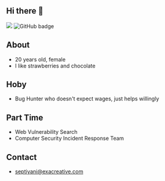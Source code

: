 ## Hi there 👋

![](https://komarev.com/ghpvc/?username=zyyyxptrr&label=zyyyxptrr+profile+visitor&style=for-the-badge)
<img src="https://img.shields.io/github/followers/zyyyxptrr?label=Followers&logo=GitHub&style=for-the-badge" alt="GitHub badge" />

## About

- 20 years old, female
- I like strawberries and chocolate

## Hoby

- Bug Hunter who doesn't expect wages, just helps willingly

## Part Time

- Web Vulnerability Search 
- Computer Security Incident Response Team

## Contact

- septiyani@exacreative.com
